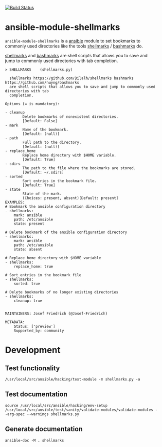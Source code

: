 [![Build Status](https://travis-ci.org/ansible-jf/ansible-module-shellmarks.svg?branch=master)](https://travis-ci.org/ansible-jf/ansible-module-shellmarks)

# ansible-module-shellmarks

`ansible-module-shellmarks` is a [ansible](https://www.ansible.com)
module to set bookmarks to commonly used directories like the tools
[shellmarks](https://github.com/Bilalh/shellmarks) /
[bashmarks](https://github.com/huyng/bashmarks) do.

[shellmarks](https://github.com/Bilalh/shellmarks) and
[bashmarks](https://github.com/huyng/bashmarks) are shell scripts that
allows you to save and jump to commonly used directories with tab
completion.

```
> SHELLMARKS    (shellmarks.py)

  shellmarks https://github.com/Bilalh/shellmarks bashmarks https://github.com/huyng/bashmarks
  are shell scripts that allows you to save and jump to commonly used directories with tab
  completion.

Options (= is mandatory):

- cleanup
        Delete bookmarks of nonexistent directories.
        [Default: False]
- mark
        Name of the bookmark.
        [Default: (null)]
- path
        Full path to the directory.
        [Default: (null)]
- replace_home
        Replace home directory with $HOME variable.
        [Default: True]
- sdirs
        The path to the file where the bookmarks are stored.
        [Default: ~/.sdirs]
- sorted
        Sort entries in the bookmark file.
        [Default: True]
- state
        State of the mark.
        (Choices: present, absent)[Default: present]
EXAMPLES:
# Bookmark the ansible configuration directory
- shellmarks:
    mark: ansible
    path: /etc/ansible
    state: present

# Delete bookmark of the ansible configuration directory
- shellmarks:
    mark: ansible
    path: /etc/ansible
    state: absent

# Replace home directory with $HOME variable
- shellmarks:
    replace_home: true

# Sort entries in the bookmark file
- shellmarks:
    sorted: true

# Delete bookmarks of no longer existing directories
- shellmarks:
    cleanup: true


MAINTAINERS: Josef Friedrich (@Josef-Friedrich)

METADATA:
	Status: ['preview']
	Supported_by: community
```

# Development

## Test functionality

```
/usr/local/src/ansible/hacking/test-module -m shellmarks.py -a
```

## Test documentation

```
source /usr/local/src/ansible/hacking/env-setup
/usr/local/src/ansible/test/sanity/validate-modules/validate-modules --arg-spec --warnings shellmarks.py
```

## Generate documentation

```
ansible-doc -M . shellmarks
```
